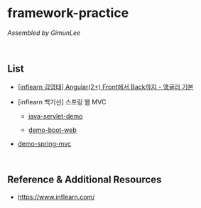 # framework-practice

*Assembled by GimunLee*

<br/>

## List

- [[inflearn 김영태] Angular(2+) Front에서 Back까지 - 앵귤러 기본](https://github.com/GimunLee/inflearn-hello-angular#angular2-front에서-back까지---앵귤러-기본)

- [inflearn 백기선] 스프링 웹 MVC
  - [java-servlet-demo](https://github.com/GimunLee/inflearn-java-servlet-demo/blob/master/README.md#inflearn-%EB%B0%B1%EA%B8%B0%EC%84%A0-%EC%8A%A4%ED%94%84%EB%A7%81-%EC%9B%B9-mvc--inflearn-java-servlet-demo)
  
  - [demo-boot-web](https://github.com/GimunLee/inflearn-demo-boot-web/tree/master#inflearn-백기선-스프링-웹-mvc--inflearn-demo-boot-web)
  
- [demo-spring-mvc](https://github.com/GimunLee/inflearn-demo-spring-mvc/tree/master#inflearn-백기선-스프링-웹-mvc--inflearn-demo-spring-mvc)

<br/>

## Reference & Additional Resources

- https://www.inflearn.com/

